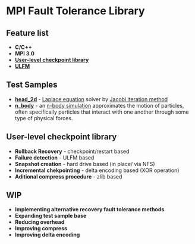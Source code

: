 #  MPI Fault Tolerance Library
## Feature list
+ **C/C++**
+ **MPI 3.0**
+ [**User-level checkpoint library**](https://github.com/54markov/mpi_fault_tolerance/tree/master/src/ulcp_lib "link to source files")
+ [**ULFM**](http://fault-tolerance.org/category/ulfm/ "official site ULFM")

## Test Samples
+ [**head_2d**](https://github.com/54markov/mpi_fault_tolerance/tree/master/tests/heat_2d "link to source files") - [Laplace equation](https://en.wikipedia.org/wiki/Laplace%27s_equation "wiki Laplace equation") solver by [Jacobi iteration method](https://en.wikipedia.org/wiki/Jacobi_method "wiki Jacobi iteration method")
+ [**n_body**](https://github.com/54markov/mpi_fault_tolerance/tree/master/tests/nbody "link to source files") - an [n-body simulation](https://en.wikipedia.org/wiki/N-body_simulation "wiki N-body simulation") approximates the motion of particles, often specifically particles that interact with one another through some type of physical forces.

## User-level checkpoint library
+ **Rollback Recovery** - checkpoint/restart based 
+ **Failure	detection** - ULFM based
+ **Snapshot creation** - hard drive based (in place/ via NFS)
+ **Incremental chekpointing** - delta encoding based (XOR operation)
+ **Aditional compress procedure** - zlib based

## WIP
+ **Implementing alternative recovery fault tolerance methods**
+ **Expanding test sample base**
+ **Reducing overhead**
+ **Improving compress**
+ **Improving delta encoding**
